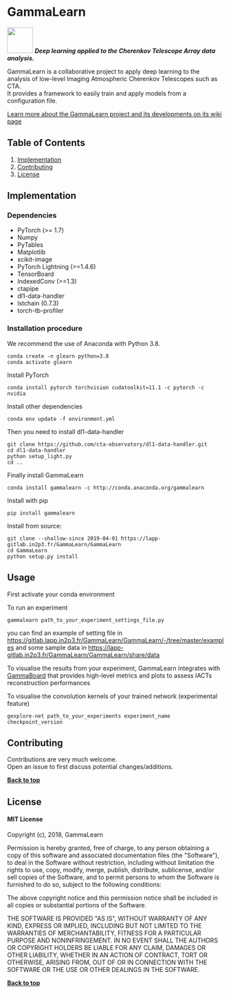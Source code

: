 # GammaLearn

<p align="left">
<img src="https://gammalearn.pages.in2p3.fr/pages/images/glearn.png" width="60px" >
<b><i>Deep learning applied to the Cherenkov Telescope Array data analysis.</b></i>
</p>

GammaLearn is a collaborative project to apply deep learning to the analysis of low-level Imaging Atmospheric Cherenkov Telescopes such as CTA.    
It provides a framework to easily train and apply models from a configuration file.

[Learn more about the GammaLearn project and its developments on its wiki page](https://gitlab.lapp.in2p3.fr/GammaLearn/GammaLearn/wikis/home)


## Table of Contents

1. [Implementation](#implementation)
1. [Contributing](#contributing)
1. [License](#license)


## Implementation

### Dependencies

- PyTorch (>= 1.7)
- Numpy
- PyTables
- Matplotlib
- scikit-image
- PyTorch Lightning (>=1.4.6)
- TensorBoard
- IndexedConv (>=1.3)
- ctapipe
- dl1-data-handler
- lstchain (0.7.3)
- torch-tb-profiler

### Installation procedure

We recommend the use of Anaconda with Python 3.8. 
```
conda create -n glearn python=3.8
conda activate glearn
```
Install PyTorch
```
conda install pytorch torchvision cudatoolkit=11.1 -c pytorch -c nvidia
```
Install other dependencies
```
conda env update -f environment.yml
```
Then you need to install dl1-data-handler
```
git clone https://github.com/cta-observatory/dl1-data-handler.git
cd dl1-data-handler
python setup_light.py
cd ..
```
Finally install GammaLearn
```
conda install gammalearn -c http://conda.anaconda.org/gammalearn
```

Install with pip
```
pip install gammalearn
```

Install from source:
```
git clone --shallow-since 2019-04-01 https://lapp-gitlab.in2p3.fr/GammaLearn/GammaLearn
cd GammaLearn
python setup.py install
```


## Usage
First activate your conda environment

To run an experiment
```
gammalearn path_to_your_experiment_settings_file.py
```
you can find an example of setting file in https://gitlab.lapp.in2p3.fr/GammaLearn/GammaLearn/-/tree/master/examples and some sample data in https://lapp-gitlab.in2p3.fr/GammaLearn/GammaLearn/share/data

To visualise the results from your experiment, GammaLearn integrates with
[GammaBoard](https://github.com/vuillaut/ctaplot) that provides high-level metrics and plots to assess IACTs reconstruction performances

To visualise the convolution kernels of your trained network (experimental feature)
```
gexplore-net path_to_your_experiments experiment_name checkpoint_version
```


## Contributing
Contributions are very much welcome.   
Open an issue to first discuss potential changes/additions.

**[Back to top](#table-of-contents)**

## License

#### MIT License


Copyright (c), 2018, GammaLearn

Permission is hereby granted, free of charge, to any person obtaining a copy
of this software and associated documentation files (the "Software"), to deal
in the Software without restriction, including without limitation the rights
to use, copy, modify, merge, publish, distribute, sublicense, and/or sell
copies of the Software, and to permit persons to whom the Software is
furnished to do so, subject to the following conditions:

The above copyright notice and this permission notice shall be included in all
copies or substantial portions of the Software.

THE SOFTWARE IS PROVIDED "AS IS", WITHOUT WARRANTY OF ANY KIND, EXPRESS OR
IMPLIED, INCLUDING BUT NOT LIMITED TO THE WARRANTIES OF MERCHANTABILITY,
FITNESS FOR A PARTICULAR PURPOSE AND NONINFRINGEMENT. IN NO EVENT SHALL THE
AUTHORS OR COPYRIGHT HOLDERS BE LIABLE FOR ANY CLAIM, DAMAGES OR OTHER
LIABILITY, WHETHER IN AN ACTION OF CONTRACT, TORT OR OTHERWISE, ARISING FROM,
OUT OF OR IN CONNECTION WITH THE SOFTWARE OR THE USE OR OTHER DEALINGS IN THE
SOFTWARE.




**[Back to top](#table-of-contents)**
